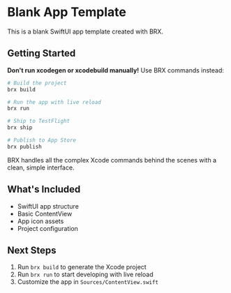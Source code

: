 # Blank App Template

This is a blank SwiftUI app template created with BRX.

## Getting Started

**Don't run xcodegen or xcodebuild manually!** Use BRX commands instead:

```bash
# Build the project
brx build

# Run the app with live reload
brx run

# Ship to TestFlight
brx ship

# Publish to App Store
brx publish
```

BRX handles all the complex Xcode commands behind the scenes with a clean, simple interface.

## What's Included

- SwiftUI app structure
- Basic ContentView
- App icon assets
- Project configuration

## Next Steps

1. Run `brx build` to generate the Xcode project
2. Run `brx run` to start developing with live reload
3. Customize the app in `Sources/ContentView.swift`
